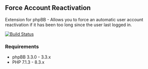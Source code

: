 ## Force Account Reactivation
Extension for phpBB - Allows you to force an automatic user account reactivation if it has been too long since the user last logged in.

[![Build Status](https://github.com/LukeWCS/force-account-reactivation/workflows/Tests/badge.svg)](https://github.com/LukeWCS/force-account-reactivation/actions)

### Requirements
* phpBB 3.3.0 - 3.3.x
* PHP 7.1.3 - 8.3.x


